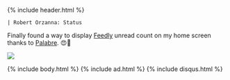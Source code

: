 {% include header.html %}

`| Robert Orzanna: Status`

Finally found a way to display [Feedly](https://play.google.com/store/apps/details?id=com.devhd.feedly&hl=en) unread count on my home screen thanks to [Palabre](https://play.google.com/store/apps/details?id=com.levelup.palabre&hl=en). 😍🤗

![](https://i.imgur.com/QPybCsg.png)

{% include body.html %}
{% include ad.html %}
{% include disqus.html %}
